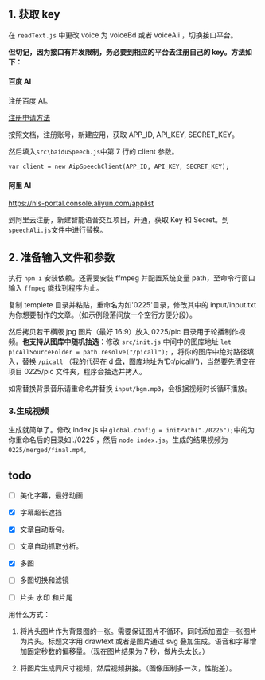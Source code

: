 <!-- ---
title: 如何飞速将文章变为视频
date: 2020-04-02
tags:
  - 工具
  - Node.js
categories:
  - 技术
--- -->

## 1. 获取 key

在 `readText.js` 中更改 voice 为 voiceBd 或者 voiceAli ，切换接口平台。

**但切记，因为接口有并发限制，务必要到相应的平台去注册自己的 key。方法如下：**

#### 百度 AI

注册百度 AI。

[注册申请方法](https://ai.baidu.com/ai-doc/SPEECH/jk38y8gno)

按照文档，注册账号，新建应用，获取 APP_ID, API_KEY, SECRET_KEY。

然后填入`src\baiduSpeech.js`中第 7 行的 client 参数。

```
var client = new AipSpeechClient(APP_ID, API_KEY, SECRET_KEY);
```

#### 阿里 AI

https://nls-portal.console.aliyun.com/applist

到阿里云注册，新建智能语音交互项目，开通，获取 Key 和 Secret。到`speechAli.js`文件中进行替换。

## 2. 准备输入文件和参数

执行 `npm i` 安装依赖。还需要安装 ffmpeg 并配置系统变量 path，至命令行窗口输入 `ffmpeg` 能找到程序为止。

复制 templete 目录并粘贴，重命名为如'0225'目录，修改其中的 input/input.txt 为你想要制作的文章。（如示例段落间放一个空行方便分段）。

然后拷贝若干横版 jpg 图片（最好 16:9）放入 0225/pic 目录用于轮播制作视频。**也支持从图库中随机抽选**：修改 `src/init.js` 中间中的图库地址 `let picAllSourceFolder = path.resolve("/picall");` ，将你的图库中绝对路径填入，替换 `/picall` （我的代码在 d 盘，图库地址为'D:/picall/')，当然要先清空在项目 0225/pic 文件夹，程序会抽选并拷入。

如需替换背景音乐请重命名并替换 `input/bgm.mp3`，会根据视频时长循环播放。

### 3.生成视频

生成就简单了。修改 index.js 中 `global.config = initPath("./0226");`中的为你重命名后的目录如'./0225'，然后 `node index.js`。生成的结果视频为 `0225/merged/final.mp4`。

## todo

- [ ] 美化字幕，最好动画

- [x] 字幕超长遮挡

- [x] 文章自动断句。

- [ ] 文章自动抓取分析。

- [x] 多图

- [ ] 多图切换和滤镜

- [ ] 片头 水印 和片尾

用什么方式：

1. 将片头图片作为背景图的一张。需要保证图片不循环，同时添加固定一张图片为片头。标题文字用 drawtext 或者是图片通过 svg 叠加生成。语音和字幕增加固定秒数的偏移量。（现在图片结果为 7 秒，做片头太长。）

2. 将图片生成同尺寸视频，然后视频拼接。（图像压制多一次，性能差）。

